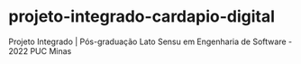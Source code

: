 # projeto-integrado-cardapio-digital
Projeto Integrado | Pós-graduação Lato Sensu em Engenharia de Software - 2022 PUC Minas 
